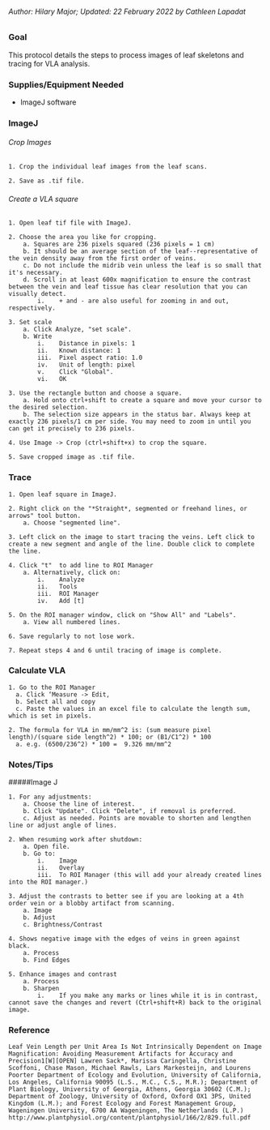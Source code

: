 ###### Author: Hilary Major; Updated: 22 February 2022 by Cathleen Lapadat

### Goal

This protocol details the steps to process images of leaf skeletons and
tracing for VLA analysis.

### Supplies/Equipment Needed

-   ImageJ software

### ImageJ

###### Crop Images

    1. Crop the individual leaf images from the leaf scans. 

    2. Save as .tif file.

###### Create a VLA square

    1. Open leaf tif file with ImageJ.

    2. Choose the area you like for cropping.
        a. Squares are 236 pixels squared (236 pixels = 1 cm)
        b. It should be an average section of the leaf--representative of the vein density away from the first order of veins. 
        c. Do not include the midrib vein unless the leaf is so small that it's necessary.
        d. Scroll in at least 600x magnification to ensure the contrast between the vein and leaf tissue has clear resolution that you can visually detect.
            i.    + and - are also useful for zooming in and out, respectively.

    3. Set scale
        a. Click Analyze, "set scale".
        b. Write 
            i.    Distance in pixels: 1 
            ii.   Known distance: 1
            iii.  Pixel aspect ratio: 1.0
            iv.   Unit of length: pixel
            v.    Click "Global".
            vi.   OK

    3. Use the rectangle button and choose a square. 
        a. Hold onto ctrl+shift to create a square and move your cursor to the desired selection.
        b. The selection size appears in the status bar. Always keep at exactly 236 pixels/1 cm per side. You may need to zoom in until you can get it precisely to 236 pixels.

    4. Use Image -> Crop (ctrl+shift+x) to crop the square.

    5. Save cropped image as .tif file. 

### Trace

    1. Open leaf square in ImageJ.

    2. Right click on the "*Straight*, segmented or freehand lines, or arrows" tool button.
        a. Choose "segmented line".

    3. Left click on the image to start tracing the veins. Left click to create a new segment and angle of the line. Double click to complete the line.

    4. Click "t"  to add line to ROI Manager
        a. Alternatively, click on: 
            i.    Analyze 
            ii.   Tools
            iii.  ROI Manager
            iv.   Add [t]
            
    5. On the ROI manager window, click on "Show All" and "Labels".
        a. View all numbered lines.

    6. Save regularly to not lose work.
       
    7. Repeat steps 4 and 6 until tracing of image is complete.

### Calculate VLA

    1. Go to the ROI Manager 
      a. Click ‘Measure -> Edit, 
      b. Select all and copy
      c. Paste the values in an excel file to calculate the length sum, which is set in pixels.
      
    2. The formula for VLA in mm/mm^2 is: (sum measure pixel length)/(square side length^2) * 100; or (B1/C1^2) * 100
      a. e.g. (6500/236^2) * 100 =  9.326 mm/mm^2

### Notes/Tips

#####Image J

    1. For any adjustments:
        a. Choose the line of interest.
        b. Click "Update". Click "Delete", if removal is preferred.
        c. Adjust as needed. Points are movable to shorten and lengthen line or adjust angle of lines.

    2. When resuming work after shutdown:
        a. Open file.
        b. Go to:
            i.    Image
            ii.   Overlay
            iii.  To ROI Manager (this will add your already created lines into the ROI manager.)

    3. Adjust the contrasts to better see if you are looking at a 4th order vein or a blobby artifact from scanning. 
        a. Image
        b. Adjust
        c. Brightness/Contrast

    4. Shows negative image with the edges of veins in green against black.
        a. Process
        b. Find Edges
        
    5. Enhance images and contrast
        a. Process
        b. Sharpen
            i.    If you make any marks or lines while it is in contrast, cannot save the changes and revert (Ctrl+shift+R) back to the original image.

### Reference

    Leaf Vein Length per Unit Area Is Not Intrinsically Dependent on Image Magnification: Avoiding Measurement Artifacts for Accuracy and Precision1[W][OPEN] Lawren Sack*, Marissa Caringella, Christine Scoffoni, Chase Mason, Michael Rawls, Lars Markesteijn, and Lourens Poorter Department of Ecology and Evolution, University of California, Los Angeles, California 90095 (L.S., M.C., C.S., M.R.); Department of Plant Biology, University of Georgia, Athens, Georgia 30602 (C.M.); Department of Zoology, University of Oxford, Oxford OX1 3PS, United Kingdom (L.M.); and Forest Ecology and Forest Management Group, Wageningen University, 6700 AA Wageningen, The Netherlands (L.P.)
    http://www.plantphysiol.org/content/plantphysiol/166/2/829.full.pdf
